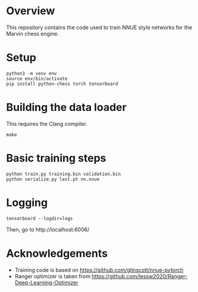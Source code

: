 # Overview
This repository contains the code used to train NNUE style networks for the Marvin chess engine.

# Setup
```
python3 -m venv env
source env/bin/activate
pip install python-chess torch tensorboard
```

# Building the data loader
This requires the Clang compiler.

```
make
```

# Basic training steps
```
python train.py training.bin validation.bin
python serialize.py last.pt nn.nnue
```

# Logging
```
tensorboard --logdir=logs
```
Then, go to http://localhost:6006/

# Acknowledgements
* Training code is based on https://github.com/glinscott/nnue-pytorch
* Ranger optimizer is taken from https://github.com/lessw2020/Ranger-Deep-Learning-Optimizer

